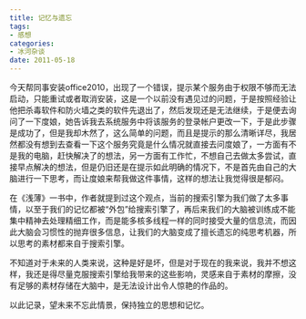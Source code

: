 ```yaml
---
title: 记忆与遗忘
tags:
- 感想
categories:
- 冰河杂谈
date: 2011-05-18
---
```


今天帮同事安装office2010，出现了一个错误，提示某个服务由于权限不够而无法启动，只能重试或者取消安装，这是一个以前没有遇见过的问题，于是按照经验让他把杀毒软件和防火墙之类的软件先退出了，然后发现还是无法继续，于是便去询问了一下度娘，她告诉我去系统服务中将该服务的登录帐户更改一下，于是此步骤是成功了，但是我却木然了，这么简单的问题，而且是提示的那么清晰详尽，我居然都没有想到去查看一下这个服务究竟是什么情况就直接去问度娘了，一方面有不是我的电脑，赶快解决了的想法，另一方面有工作忙，不想自己去做太多尝试，直接早点解决的想法，但是仍旧还是在提示如此明确的情况下，不是首先由自己的大脑进行一下思考，而让度娘来帮我做这件事情，这样的想法让我觉得很是郁闷。

在《浅薄》一书中，作者就提到过这个观点，当前的搜索引擎为我们做了太多事情，以至于我们的记忆都被“外包”给搜索引擎了，再后来我们的大脑被训练成不能集中精神去处理精细工作，而是能多核多线程一样的同时接受大量的信息流，而因此大脑会习惯性的抛弃很多信息，让我们的大脑变成了擅长遗忘的纯思考机器，所以思考的素材都来自于搜索引擎。

不知道对于未来的人类来说，这种是好是坏，但是对于现在的我来说，我并不想这样，我还是得尽量克服搜索引擎给我带来的这些影响，灵感来自于素材的摩擦，没有足够的素材存储在大脑中，是无法设计出令人惊艳的作品的。

以此记录，望未来不忘此情景，保持独立的思想和记忆。
